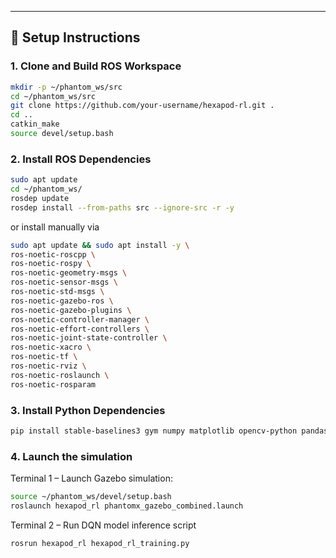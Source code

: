
---

## 🔧 Setup Instructions

### 1. Clone and Build ROS Workspace

```bash
mkdir -p ~/phantom_ws/src
cd ~/phantom_ws/src
git clone https://github.com/your-username/hexapod-rl.git .
cd ..
catkin_make
source devel/setup.bash
```

### 2. Install ROS Dependencies
```bash
sudo apt update
cd ~/phantom_ws/
rosdep update
rosdep install --from-paths src --ignore-src -r -y
```
or install manually via

```bash
sudo apt update && sudo apt install -y \
ros-noetic-roscpp \
ros-noetic-rospy \
ros-noetic-geometry-msgs \
ros-noetic-sensor-msgs \
ros-noetic-std-msgs \
ros-noetic-gazebo-ros \
ros-noetic-gazebo-plugins \
ros-noetic-controller-manager \
ros-noetic-effort-controllers \
ros-noetic-joint-state-controller \
ros-noetic-xacro \
ros-noetic-tf \
ros-noetic-rviz \
ros-noetic-roslaunch \
ros-noetic-rosparam
```
### 3. Install Python Dependencies
```bash
pip install stable-baselines3 gym numpy matplotlib opencv-python pandas PyYAML
```

### 4. Launch the simulation
Terminal 1 – Launch Gazebo simulation:
```bash
source ~/phantom_ws/devel/setup.bash
roslaunch hexapod_rl phantomx_gazebo_combined.launch
```
Terminal 2 – Run DQN model inference script
```bash
rosrun hexapod_rl hexapod_rl_training.py
```

